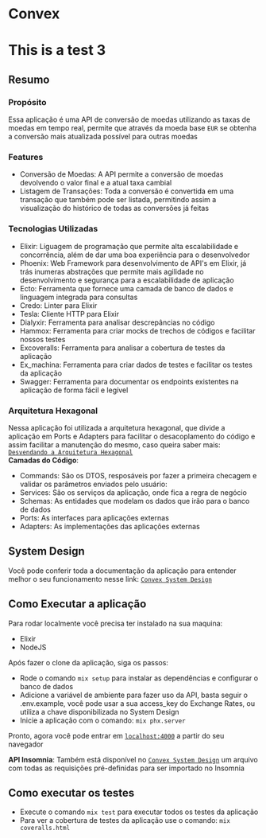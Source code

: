 # Convex

# This is a test 3

## Resumo
### Propósito
Essa aplicação é uma API de conversão de moedas utilizando as taxas de moedas em tempo real, permite que através da moeda base `EUR` se obtenha a conversão mais atualizada possível para outras moedas

### Features
- Conversão de Moedas: A API permite a conversão de moedas devolvendo o valor final e a atual taxa cambial
- Listagem de Transações: Toda a conversão é convertida em uma transação que também pode ser listada, permitindo assim a visualização do histórico de todas as conversões já feitas

### Tecnologias Utilizadas
- Elixir: Liguagem de programação que permite alta escalabilidade e concorrência, além de dar uma boa experiência para o desenvolvedor
- Phoenix: Web Framework para desenvolvimento de API's em Elixir, já trás inumeras abstrações que permite mais agilidade no desenvolvimento e segurança para a escalabilidade de aplicação
- Ecto: Ferramenta que fornece uma camada de banco de dados e linguagem integrada para consultas
- Credo: Linter para Elixir
- Tesla: Cliente HTTP para Elixir
- Dialyxir: Ferramenta para analisar descrepâncias no código
- Hammox: Ferramenta para criar mocks de trechos de códigos e facilitar nossos testes
- Excoveralls: Ferramenta para analisar a cobertura de testes da aplicação
- Ex_machina: Ferramenta para criar dados de testes e facilitar os testes da aplicação
- Swagger: Ferramenta para documentar os endpoints existentes na aplicação de forma fácil e legível

### Arquitetura Hexagonal
Nessa aplicação foi utilizada a arquitetura hexagonal, que divide a aplicação em Ports e Adapters para facilitar o desacoplamento do código e assim facilitar a manutenção do mesmo, caso queira saber mais: [`Desvendando a Arquitetura Hexagonal`](https://medium.com/tableless/desvendando-a-arquitetura-hexagonal-52c56f8824c) <br/>
**Camadas do Código**:
- Commands: São os DTOS, resposáveis por fazer a primeira checagem e validar os parâmetros enviados pelo usuário:
- Services: São os serviços da aplicação, onde fica a regra de negócio
- Schemas: As entidades que modelam os dados que irão para o banco de dados
- Ports: As interfaces para aplicações externas
- Adapters: As implementações das aplicações externas

## System Design
Você pode conferir toda a documentação da aplicação para entender melhor o seu funcionamento nesse link:
[`Convex System Design`](https://fern-silene-3c6.notion.site/Convex-f9a46f44844145199df33768fb00c14d)

## Como Executar a aplicação
Para rodar localmente você precisa ter instalado na sua maquina:
- Elixir
- NodeJS

Após fazer o clone da aplicação, siga os passos:
* Rode o comando `mix setup` para instalar as dependências e configurar o banco de dados
* Adicione a variável de ambiente para fazer uso da API, basta seguir o .env.example, você pode usar a sua access_key do Exchange Rates, ou utiliza a chave disponibilizada no System Design
* Inicie a aplicação com o comando: `mix phx.server`

Pronto, agora você pode entrar em [`localhost:4000`](http://localhost:4000) a partir do seu navegador

**API Insomnia**:
Também está disponível no [`Convex System Design`](https://fern-silene-3c6.notion.site/Convex-f9a46f44844145199df33768fb00c14d) um arquivo com todas as requisições pré-definidas para ser importado no Insomnia

## Como executar os testes

* Execute o comando `mix test` para executar todos os testes da aplicação
* Para ver a cobertura de testes da aplicação use o comando: `mix coveralls.html`
